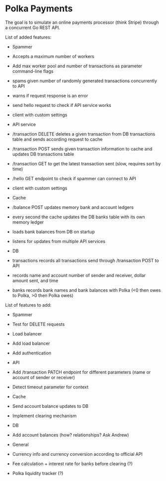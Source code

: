 # Polka Payments

The goal is to simulate an online payments processor (think Stripe) through a concurrent Go REST API.

List of added features:

 - Spammer
  - Accepts a maximum number of workers
  - Add max worker pool and number of transactions as parameter command-line flags
  - spams given number of randomly generated transactions concurrently to API
  - warns if request response is an error
  - send hello request to check if API service works
  - client with custom settings

 - API service
  - /transaction DELETE deletes a given transaction from DB transactions table and sends according request to cache
  - /transaction POST sends given transaction information to cache and updates DB transactions table
  - /transaction GET to get the latest transaction sent (slow, requires sort by time)
  - /hello GET endpoint to check if spammer can connect to API
  - client with custom settings

 - Cache
  - /balance POST updates memory bank and account ledgers 
  - every second the cache updates the DB banks table with its own memory ledger
  - loads bank balances from DB on startup
  - listens for updates from multiple API services

 - DB
  - transactions records all transactions send through /transaction POST to API
   - records name and account number of sender and receiver, dollar amount sent, and time
  - banks records bank names and bank balances with Polka (<0 then owes to Polka, >0 then Polka owes)


List of features to add:

 - Spammer
  - Test for DELETE requests

 - Load balancer
  - Add load balancer
  - Add authentication

 - API
  - Add /transaction PATCH endpoint for different parameters (name or account of sender or receiver)
  - Detect timeout parameter for context

 - Cache
  - Send account balance updates to DB
  - Implement clearing mechanism

 - DB
  - Add account balances (how? relationships? Ask Andrew)

 - General
  - Currency info and currency conversion according to official API
  - Fee calculation + interest rate for banks before clearing (?)
  - Polka liquidity tracker (?)
